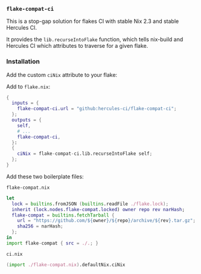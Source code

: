 
### `flake-compat-ci`

This is a stop-gap solution for flakes CI with stable Nix 2.3 and stable Hercules CI.

It provides the `lib.recurseIntoFlake` function, which tells nix-build and Hercules CI
which attributes to traverse for a given flake.

### Installation

Add the custom `ciNix` attribute to your flake:

Add to `flake.nix`:
```nix
{
  inputs = {
    flake-compat-ci.url = "github:hercules-ci/flake-compat-ci";
  };
  outputs = { 
    self,
    # ...
    flake-compat-ci,
  }:
  {
    ciNix = flake-compat-ci.lib.recurseIntoFlake self;
  };
}
```

Add these two boilerplate files:

`flake-compat.nix`
```nix
let
  lock = builtins.fromJSON (builtins.readFile ./flake.lock);
  inherit (lock.nodes.flake-compat.locked) owner repo rev narHash;
  flake-compat = builtins.fetchTarball {
    url = "https://github.com/${owner}/${repo}/archive/${rev}.tar.gz";
    sha256 = narHash;
  };
in
import flake-compat { src = ./.; }
```

`ci.nix`
```nix
(import ./flake-compat.nix).defaultNix.ciNix
```
